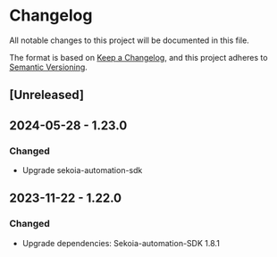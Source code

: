 # Changelog

All notable changes to this project will be documented in this file.

The format is based on [Keep a Changelog](https://keepachangelog.com/en/1.0.0/),
and this project adheres to [Semantic Versioning](https://semver.org/spec/v2.0.0.html).

## [Unreleased]

## 2024-05-28 - 1.23.0

### Changed

- Upgrade sekoia-automation-sdk

## 2023-11-22 - 1.22.0

### Changed

- Upgrade dependencies: Sekoia-automation-SDK 1.8.1
